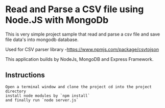 # Read and Parse a CSV file using Node.JS with MongoDb

This is very simple project sample that read and parse a csv file and save file data's into mongodb database.

Used for CSV parser library -https://www.npmjs.com/package/csvtojson

This application builds by NodeJs, MongoDB and Express Framework.

## Instructions
    
    Open a terminal window and clone the project cd into the project directory
    install node modules by `npm install`
    and finally run `node server.js`
